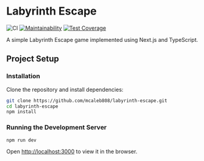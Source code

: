 # Labyrinth Escape

![CI](https://github.com/mcaleb808/labyrinth-escape/actions/workflows/ci.yml/badge.svg)
[![Maintainability](https://api.codeclimate.com/v1/badges/ca926c3c6610e26b7aec/maintainability)](https://codeclimate.com/github/mcaleb808/labyrinth-escape/maintainability)
[![Test Coverage](https://api.codeclimate.com/v1/badges/ca926c3c6610e26b7aec/test_coverage)](https://codeclimate.com/github/mcaleb808/labyrinth-escape/test_coverage)


A simple Labyrinth Escape game implemented using Next.js and TypeScript.

## Project Setup

### Installation

Clone the repository and install dependencies:

```bash
git clone https://github.com/mcaleb808/labyrinth-escape.git
cd labyrinth-escape
npm install
```

### Running the Development Server

```bash
npm run dev
```

Open <http://localhost:3000> to view it in the browser.
